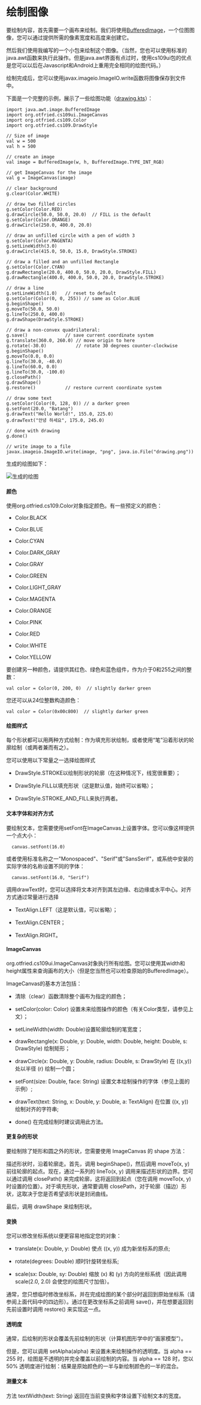 # 绘制图像

要绘制内容，首先需要一个画布来绘制。我们将使用[BufferedImage](http://docs.oracle.com/javase/7/docs/api/java/awt/image/BufferedImage.html)，一个位图图像，您可以通过提供所需的像素宽度和高度来创建它。

然后我们使用我编写的一个小包来绘制这个图像。（当然，您也可以使用标准的java.awt函数来执行此操作。但是java.awt界面有点过时，使用cs109ui包的优点是您可以以后在Javascript和Android上重用完全相同的绘图代码。）

绘制完成后，您可以使用javax.imageio.ImageIO.write函数将图像保存到文件中。

下面是一个完整的示例，展示了一些绘图功能（[drawing.kts](https://github.com/otfried/cs109-kotlin/raw/master/tutorial/92-drawing/drawing.kts)）：

```
import java.awt.image.BufferedImage
import org.otfried.cs109ui.ImageCanvas
import org.otfried.cs109.Color
import org.otfried.cs109.DrawStyle

// Size of image
val w = 500
val h = 500

// create an image
val image = BufferedImage(w, h, BufferedImage.TYPE_INT_RGB)

// get ImageCanvas for the image
val g = ImageCanvas(image)

// clear background
g.clear(Color.WHITE)

// draw two filled circles
g.setColor(Color.RED)
g.drawCircle(50.0, 50.0, 20.0)  // FILL is the default
g.setColor(Color.ORANGE)
g.drawCircle(250.0, 400.0, 20.0)

// draw an unfilled circle with a pen of width 3
g.setColor(Color.MAGENTA)
g.setLineWidth(3.0)
g.drawCircle(415.0, 50.0, 15.0, DrawStyle.STROKE)

// draw a filled and an unfilled Rectangle
g.setColor(Color.CYAN)
g.drawRectangle(20.0, 400.0, 50.0, 20.0, DrawStyle.FILL)
g.drawRectangle(400.0, 400.0, 50.0, 20.0, DrawStyle.STROKE)

// draw a line
g.setLineWidth(1.0)   // reset to default
g.setColor(Color(0, 0, 255)) // same as Color.BLUE
g.beginShape()
g.moveTo(50.0, 50.0)
g.lineTo(250.0, 400.0)
g.drawShape(DrawStyle.STROKE)

// draw a non-convex quadrilateral:
g.save()              // save current coordinate system
g.translate(360.0, 260.0) // move origin to here
g.rotate(-30.0)           // rotate 30 degrees counter-clockwise
g.beginShape()
g.moveTo(0.0, 0.0)
g.lineTo(30.0, -40.0)
g.lineTo(60.0, 0.0)
g.lineTo(30.0, -100.0)
g.closePath()
g.drawShape()
g.restore()           // restore current coordinate system

// draw some text
g.setColor(Color(0, 128, 0)) // a darker green
g.setFont(20.0, "Batang")
g.drawText("Hello World!", 155.0, 225.0)
g.drawText("안녕 하세요", 175.0, 245.0)

// done with drawing
g.done()

// write image to a file
javax.imageio.ImageIO.write(image, "png", java.io.File("drawing.png"))

```

生成的绘图如下：

![生成的绘图](../Images/9e5f240218f16e02ef1d2f847608e6af.jpg)

#### 颜色

使用org.otfried.cs109.Color对象指定颜色。有一些预定义的颜色：

+   Color.BLACK

+   Color.BLUE

+   Color.CYAN

+   Color.DARK_GRAY

+   Color.GRAY

+   Color.GREEN

+   Color.LIGHT_GRAY

+   Color.MAGENTA

+   Color.ORANGE

+   Color.PINK

+   Color.RED

+   Color.WHITE

+   Color.YELLOW

要创建另一种颜色，请提供其红色、绿色和蓝色组件，作为介于0和255之间的整数：

```
val color = Color(0, 200, 0)  // slightly darker green

```

您还可以从24位整数构造颜色：

```
val color = Color(0x00c800)  // slightly darker green

```

#### 绘图样式

每个形状都可以用两种方式绘制：作为填充形状绘制，或者使用“笔”沿着形状的轮廓绘制（或两者兼而有之）。

您可以使用以下常量之一选择绘图样式

+   DrawStyle.STROKE以绘制形状的轮廓（在这种情况下，线宽很重要）；

+   DrawStyle.FILL以填充形状（这是默认值，始终可以省略）；

+   DrawStyle.STROKE_AND_FILL来执行两者。

#### 文本字体和对齐方式

要绘制文本，您需要使用setFont在ImageCanvas上设置字体。您可以像这样提供一个点大小：

```
  canvas.setFont(16.0)

```

或者使用标准名称之一"Monospaced"、"Serif"或"SansSerif"，或系统中安装的实际字体的名称设置不同的字体：

```
  canvas.setFont(16.0, "Serif")

```

调用drawText时，您可以选择将文本对齐到其左边缘、右边缘或水平中心。对齐方式通过常量进行选择

+   TextAlign.LEFT（这是默认值，可以省略）；

+   TextAlign.CENTER；

+   TextAlign.RIGHT。

#### ImageCanvas

org.otfried.cs109ui.ImageCanvas对象执行所有绘图。您可以使用其width和height属性来查询画布的大小（但是您当然也可以检查原始的BufferedImage）。

ImageCanvas的基本方法包括：

+   清除（clear）函数清除整个画布为指定的颜色；

+   setColor(color: Color) 设置未来绘图操作的颜色（有关Color类型，请参见上文）；

+   setLineWidth(width: Double)设置轮廓绘制的笔宽度；

+   drawRectangle(x: Double, y: Double, width: Double, height: Double, s: DrawStyle) 绘制矩形；

+   drawCircle(x: Double, y: Double, radius: Double, s: DrawStyle) 在 \((x,y)\) 处以半径 \(r\) 绘制一个圆；

+   setFont(size: Double, face: String) 设置文本绘制操作的字体（参见上面的示例）;

+   drawText(text: String, x: Double, y: Double, a: TextAlign) 在位置 \((x, y)\) 绘制对齐的字符串;

+   done() 在完成绘制时建议调用此方法。

#### 更复杂的形状

要绘制除了矩形和圆之外的形状，您需要使用 ImageCanvas 的 shape 方法：

描述形状时，沿着轮廓走。首先，调用 beginShape()，然后调用 moveTo(x, y) 前往轮廓的起点。现在，通过一系列的 lineTo(x, y) 调用来描述形状的边界。您可以通过调用 closePath() 来完成轮廓，这将返回到起点（您在调用 moveTo(x, y) 时设置的位置）。对于填充形状，通常要调用 closePath，对于轮廓（描边）形状，这取决于您是否希望该形状是封闭曲线。

最后，调用 drawShape 来绘制形状。

#### 变换

您可以修改坐标系统以便更容易地指定您的对象：

+   translate(x: Double, y: Double) 使点 \((x, y)\) 成为新坐标系的原点;

+   rotate(degrees: Double) 顺时针旋转坐标系;

+   scale(sx: Double, sy: Double) 缩放 \(x\) 和 \(y\) 方向的坐标系统（因此调用 scale(2.0, 2.0) 会使您的绘图尺寸加倍）。

通常，您只想临时修改坐标系，并在完成绘图的某个部分时返回到原始坐标系（请参阅上面代码中的四边形）。通过在更改坐标系之前调用 save()，并在想要返回到先前设置时调用 restore() 来实现这一点。

#### 透明度

通常，后绘制的形状会覆盖先前绘制的形状（计算机图形学中的“画家模型”）。

但是，您可以调用 setAlpha(alpha) 来设置未来绘制操作的透明度。当 alpha == 255 时，绘图是不透明的并完全覆盖以前绘制的内容。当 alpha == 128 时，您以 50% 透明度进行绘制：结果是原始颜色的一半与新绘制颜色的一半的混合。

#### 测量文本

方法 textWidth(text: String) 返回在当前变换和字体设置下绘制文本的宽度。
